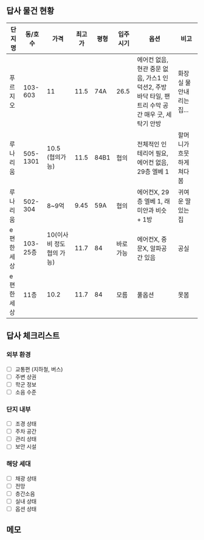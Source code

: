 ## 답사 물건 현황

| 단지명   | 동/호수     | 가격               | 최고가  | 평형   | 입주시기  | 옵션                                                           | 비고              |
| ----- | -------- | ---------------- | ---- | ---- | ----- | ------------------------------------------------------------ | --------------- |
| 푸르지오  | 103-603  | 11<br>           | 11.5 | 74A  | 26.5  | 에어컨 없음, 현관 중문 없음, 가스1 인덕션2, 주방 바닥 타일, 팬트리 수막 공간 매우 굿, 세탁기 안방 | 화장실 물 안내리는 집... |
| 루나리움  | 505-1301 | 10.5<br>(협의가능)   | 11.5 | 84B1 | 협의    | 전체적인 인테리어 필요, 에어컨 없음, 29층 엘베 1                               | 할머니가 흐뭇하게 쳐다봄   |
| 루나리움  | 502-304  | 8~9억             | 9.45 | 59A  | 협의    | 에어컨X, 29층 엘베 1, 래미안과 비슷 + 1방                                 | 귀여운 딸 있는 집      |
| e편한세상 | 103-25층  | 10(이사비 정도 협의 가능) | 11.7 | 84   | 바로 가능 | 에어컨X, 중문X, 알파공간 있음                                           | 공실              |
| e편한세상 | 11층      | 10.2             | 11.7 | 84   | 모름    | 풀옵션                                                          | 못봄              |

## 답사 체크리스트

### 외부 환경
- [ ] 교통편 (지하철, 버스)
- [ ] 주변 상권
- [ ] 학군 정보
- [ ] 소음 수준

### 단지 내부
- [ ] 조경 상태
- [ ] 주차 공간
- [ ] 관리 상태
- [ ] 보안 시설

### 해당 세대
- [ ] 채광 상태
- [ ] 전망
- [ ] 층간소음
- [ ] 실내 상태
- [ ] 옵션 상태

## 메모

